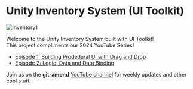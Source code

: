# Unity Inventory System (UI Toolkit)

![Inventory1](https://github.com/adammyhre/Unity-Inventory-System/assets/38876398/9cd5e87d-c053-4997-81a3-b162491b87c7)

Welcome to the Unity Inventory System built with UI Toolkit!  
This project compliments our 2024 YouTube Series!  

- [Episode 1: Building Prodedural UI with Drag and Drop](https://youtu.be/MOiXqKFHAIs)
- [Episode 2: Logic, Data and Data Binding](https://youtu.be/g2a4ZK8cEso)

Join us on the **git-amend** [YouTube channel](https://www.youtube.com/@git-amend?sub_confirmation=1) for weekly updates and other cool stuff.
